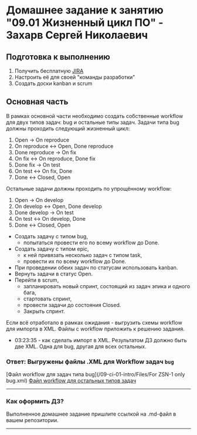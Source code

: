 # Домашнее задание к занятию "09.01 Жизненный цикл ПО" - Захарв Сергей Николаевич

## Подготовка к выполнению
1. Получить бесплатную [JIRA](https://www.atlassian.com/ru/software/jira/free)
2. Настроить её для своей "команды разработки"
3. Создать доски kanban и scrum

## Основная часть
В рамках основной части необходимо создать собственные workflow для двух типов задач: bug и остальные типы задач. Задачи типа bug должны проходить следующий жизненный цикл:
1. Open -> On reproduce
2. On reproduce <-> Open, Done reproduce
3. Done reproduce -> On fix
4. On fix <-> On reproduce, Done fix
5. Done fix -> On test
6. On test <-> On fix, Done
7. Done <-> Closed, Open

Остальные задачи должны проходить по упрощённому workflow:
1. Open -> On develop
2. On develop <-> Open, Done develop
3. Done develop -> On test
4. On test <-> On develop, Done
5. Done <-> Closed, Open

* Создать задачу с типом bug, 
  - попытаться провести его по всему workflow до Done. 
* Создать задачу с типом epic, 
  - к ней привязать несколько задач с типом task, 
  - провести их по всему workflow до Done. 
* При проведении обеих задач по статусам использовать kanban. 
* Вернуть задачи в статус Open.
* Перейти в scrum, 
  - запланировать новый спринт, состоящий из задач эпика и одного бага, 
  - стартовать спринт, 
  - провести задачи до состояния Closed. 
  - Закрыть спринт.

Если всё отработало в рамках ожидания - выгрузить схемы workflow для импорта в XML. Файлы с workflow приложить к решению задания.
- 03:23:35 - как сделать импорт в XML. Результатом ДЗ должно быть две XML. Одна для bug, другая для всех остальных.

### Ответ: Выгружены файлы .XML для Workflow задач `bug`
[Файл workflow для задач типа bug](/09-ci-01-intro/Files/For ZSN-1 only bug.xml)
[Файл workflow для остальных типов задач]()

---

### Как оформить ДЗ?

Выполненное домашнее задание пришлите ссылкой на .md-файл в вашем репозитории.

---

